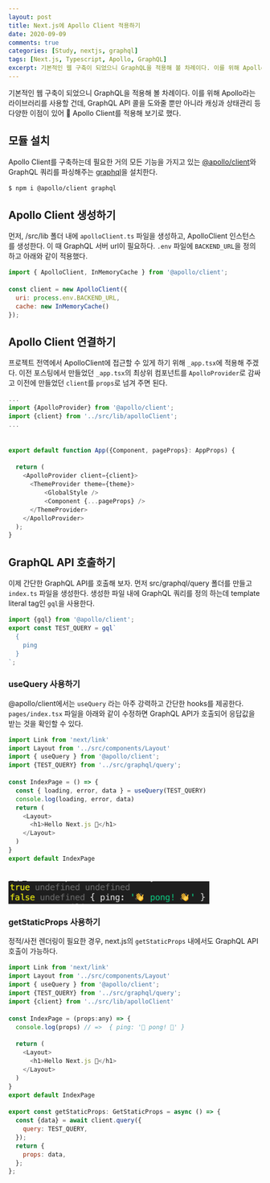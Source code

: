 ```yaml
---
layout: post
title: Next.js에 Apollo Client 적용하기
date: 2020-09-09
comments: true
categories: [Study, nextjs, graphql]
tags: [Next.js, Typescript, Apollo, GraphQL]
excerpt: 기본적인 웹 구축이 되었으니 GraphQL을 적용해 볼 차례이다. 이를 위해 Apollo라는 라이브러리를 사용할 건데, GraphQL API 콜을 도와줄 뿐만 아니라 캐싱과 상태관리 등 다양한 이점이 있어 🚀 Apollo Client를 적용해 보기로 했다. 
---
```


기본적인 웹 구축이 되었으니 GraphQL을 적용해 볼 차례이다. 이를 위해 Apollo라는 라이브러리를 사용할 건데, GraphQL API 콜을 도와줄 뿐만 아니라 캐싱과 상태관리 등 다양한 이점이 있어 🚀 Apollo Client를 적용해 보기로 했다. 

## 모듈 설치

Apollo Client를 구축하는데 필요한 거의 모든 기능을 가지고 있는 [@apollo/client](https://github.com/apollographql/apollo-client)와 GraphQL 쿼리를 파싱해주는 [graphql](https://github.com/graphql/graphql-js)을 설치한다.

```bash
$ npm i @apollo/client graphql
```

## Apollo Client 생성하기

먼저, /src/lib 폴더 내에 `apolloClient.ts` 파일을 생성하고, ApolloClient 인스턴스를 생성한다. 이 때 GraphQL 서버 url이 필요하다.  `.env` 파일에 `BACKEND_URL`을 정의하고 아래와 같이 적용했다. 

```javascript
import { ApolloClient, InMemoryCache } from '@apollo/client';

const client = new ApolloClient({
  uri: process.env.BACKEND_URL,
  cache: new InMemoryCache()
});
```

## Apollo Client 연결하기

프로젝트 전역에서  ApolloClient에 접근할 수 있게 하기 위해 `_app.tsx`에 적용해 주겠다. 이전 포스팅에서 만들었던 `_app.tsx`의 최상위 컴포넌트를 `ApolloProvider`로 감싸고 이전에 만들었던 `client`를 `props`로 넘겨 주면 된다.

```javascript
...
import {ApolloProvider} from '@apollo/client';
import {client} from '../src/lib/apolloClient';
...


export default function App({Component, pageProps}: AppProps) {

  return (
    <ApolloProvider client={client}>
      <ThemeProvider theme={theme}>
          <GlobalStyle />
          <Component {...pageProps} />
      </ThemeProvider>
    </ApolloProvider>
  );
}
``` 

## GraphQL API 호출하기

이제 간단한 GraphQL API를 호출해 보자. 먼저 src/graphql/query 폴더를 만들고 `index.ts` 파일을 생성한다. 생성한 파일 내에 GraphQL 쿼리를 정의 하는데 template literal tag인 `gql`을 사용한다.

```javascript
import {gql} from '@apollo/client';
export const TEST_QUERY = gql`
  {
    ping
  }
`;
``` 

### useQuery 사용하기

@apollo/client에서는 `useQuery` 라는 아주 강력하고 간단한 hooks를 제공한다.
`pages/index.tsx` 파일을 아래와 같이 수정하면 GraphQL API가 호출되어 응답값을 받는 것을 확인할 수 있다.

```javascript
import Link from 'next/link'
import Layout from '../src/components/Layout'
import { useQuery } from '@apollo/client';
import {TEST_QUERY} from '../src/graphql/query';

const IndexPage = () => {
  const { loading, error, data } = useQuery(TEST_QUERY)
  console.log(loading, error, data)
  return (
    <Layout>
      <h1>Hello Next.js 👋</h1>
    </Layout>
  )
}
export default IndexPage
```
<br>
콘솔로그
<div style='display: flex; justify-content: left; margin-top:-1em'>
  <img src="/images/apollo-client.png" alt="apollo-client" width="400em">
</div>


### getStaticProps 사용하기

정적/사전 렌더링이 필요한 경우, next.js의 `getStaticProps` 내에서도 GraphQL API 호출이 가능하다. 

```javascript
import Link from 'next/link'
import Layout from '../src/components/Layout'
import { useQuery } from '@apollo/client';
import {TEST_QUERY} from '../src/graphql/query';
import {client} from '../src/lib/apolloClient'

const IndexPage = (props:any) => {
  console.log(props) // =>  { ping: '👋 pong! 👋' }

  return (
    <Layout>
      <h1>Hello Next.js 👋</h1>
    </Layout>
  )
}
export default IndexPage

export const getStaticProps: GetStaticProps = async () => {
  const {data} = await client.query({
    query: TEST_QUERY,
  });
  return {
    props: data,
  };
};
```